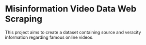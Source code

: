 # Misinformation Video Data Web Scraping

This project aims to create a dataset containing source and veracity information regarding famous online videos.
